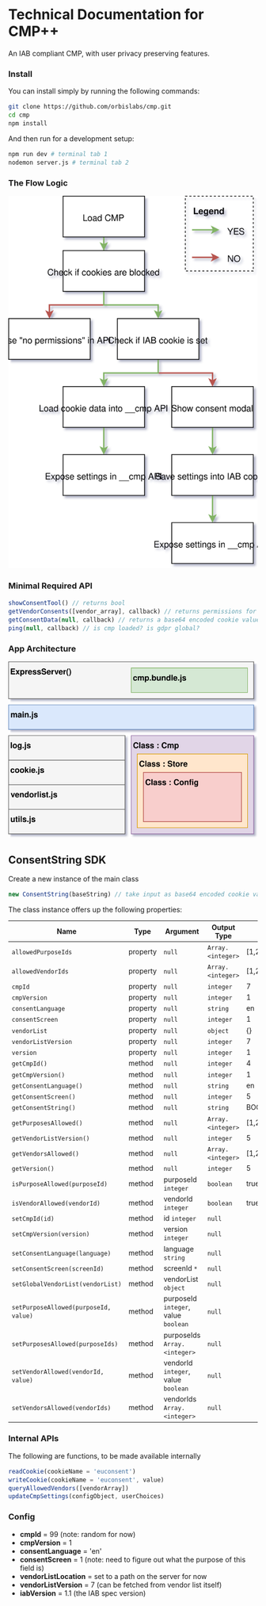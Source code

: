 # Technical Documentation for CMP++
An IAB compliant CMP, with user privacy preserving features.

### Install

You can install simply by running the following commands:
```bash
git clone https://github.com/orbislabs/cmp.git
cd cmp
npm install
```

And then run for a development setup:

```bash
npm run dev # terminal tab 1
nodemon server.js # terminal tab 2
```

### The Flow Logic

![cmp-flow-logic](../docs/images/control-flow.svg)

### Minimal Required API

```javascript
showConsentTool() // returns bool
getVendorConsents([vendor_array], callback) // returns permissions for vendor list
getConsentData(null, callback) // returns a base64 encoded cookie value
ping(null, callback) // is cmp loaded? is gdpr global?
```

### App Architecture
![app-architecture](../docs/images/cmp-comps.svg)

## ConsentString SDK

Create a new instance of the main class
```javascript
new ConsentString(baseString) // take input as base64 encoded cookie value, defaults to null
```
The class instance offers up the following properties:

| Name | Type | Argument | Output Type | Output Example |
| ---- | ---- | ------- | ------------ | -------------- |
|`allowedPurposeIds` | property | `null` | `Array.<integer>` | [1,2,3,4] |
|`allowedVendorIds` | property | `null` | `Array.<integer>` | [1,2,3,4] |
|`cmpId` | property | `null` | `integer` | 7 |
|`cmpVersion` | property | `null` | `integer` | 1 |
|`consentLanguage` | property | `null` | `string` | en |
|`consentScreen` | property | `null` | `integer` | 1 |
|`vendorList` | property | `null` | `object` | {} |
|`vendorListVersion` | property | `null` | `integer` | 7 |
|`version` | property | `null` | `integer` | 1 |
|`getCmpId()` | method | `null` | `integer` | 4 |
|`getCmpVersion()` | method | `null` | `integer` | 1 |
|`getConsentLanguage()` | method | `null` | `string` | en |
|`getConsentScreen()` | method | `null` | `integer` | 5 |
|`getConsentString()` | method | `null` | `string` | BOGHWRWN62525HSGGS |
|`getPurposesAllowed()` | method | `null` | `Array.<integer>` | [1,2,3,4] |
|`getVendorListVersion()` | method | `null` | `integer` | 5 |
|`getVendorsAllowed()` | method | `null` |`Array.<integer>` | [1,2,3,4] |
|`getVersion()` | method | `null` | `integer` | 5 |
|`isPurposeAllowed(purposeId)` | method | purposeId `integer` | `boolean` | true |
|`isVendorAllowed(vendorId)` | method | vendorId `integer` | `boolean` | true |
|`setCmpId(id)` | method | id `integer` | `null` |  |
|`setCmpVersion(version)` | method | version `integer` | `null` |  |
|`setConsentLanguage(language)` | method | language `string` | `null` |  |
|`setConsentScreen(screenId)` | method | screenId `*` | `null` |  |
|`setGlobalVendorList(vendorList)` | method | vendorList `object` | `null` |  |
|`setPurposeAllowed(purposeId, value)` | method | purposeId `integer`, value `boolean`| `null` |  |
|`setPurposesAllowed(purposeIds)` | method | purposeIds `Array.<integer>`| `null` |  |
|`setVendorAllowed(vendorId, value)` | method | vendorId `integer`, value `boolean`| `null` |  |
|`setVendorsAllowed(vendorIds)` | method | vendorIds `Array.<integer>`| `null` |  |

### Internal APIs

The following are functions, to be made available internally
```javascript
readCookie(cookieName = 'euconsent')
writeCookie(cookieName = 'euconsent', value)
queryAllowedVendors([vendorArray])
updateCmpSettings(configObject, userChoices)
```

### Config
- **cmpId** = 99 (note: random for now)
- **cmpVersion** = 1
- **consentLanguage** = 'en'
- **consentScreen** = 1 (note: need to figure out what the purpose of this field is)
- **vendorListLocation** = set to a path on the server for now
- **vendorListVersion** = 7 (can be fetched from vendor list itself)
- **iabVersion** = 1.1 (the IAB spec version)
